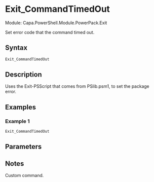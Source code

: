 # Exit_CommandTimedOut
Module: Capa.PowerShell.Module.PowerPack.Exit

Set error code that the command timed out.

## Syntax

```powershell
Exit_CommandTimedOut
```

## Description

Uses the Exit-PSScript that comes from PSlib.psm1, to set the package error.

## Examples

### Example 1
```powershell
Exit_CommandTimedOut
```
    

## Parameters


## Notes

Custom command.
